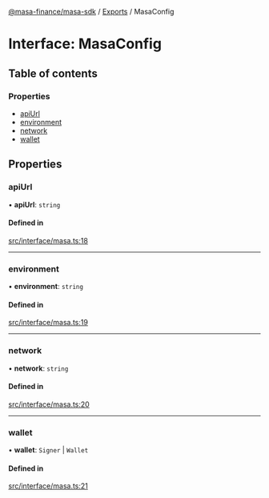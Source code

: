 [@masa-finance/masa-sdk](../README.md) / [Exports](../modules.md) / MasaConfig

# Interface: MasaConfig

## Table of contents

### Properties

- [apiUrl](MasaConfig.md#apiurl)
- [environment](MasaConfig.md#environment)
- [network](MasaConfig.md#network)
- [wallet](MasaConfig.md#wallet)

## Properties

### apiUrl

• **apiUrl**: `string`

#### Defined in

[src/interface/masa.ts:18](https://github.com/masa-finance/masa-sdk/blob/3002684/src/interface/masa.ts#L18)

___

### environment

• **environment**: `string`

#### Defined in

[src/interface/masa.ts:19](https://github.com/masa-finance/masa-sdk/blob/3002684/src/interface/masa.ts#L19)

___

### network

• **network**: `string`

#### Defined in

[src/interface/masa.ts:20](https://github.com/masa-finance/masa-sdk/blob/3002684/src/interface/masa.ts#L20)

___

### wallet

• **wallet**: `Signer` \| `Wallet`

#### Defined in

[src/interface/masa.ts:21](https://github.com/masa-finance/masa-sdk/blob/3002684/src/interface/masa.ts#L21)
